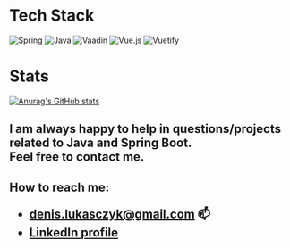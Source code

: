 <h1>Tech Stack</h1>

![Spring](https://img.shields.io/badge/spring-%236DB33F.svg?style=for-the-badge&logo=spring&logoColor=white)
![Java](https://img.shields.io/badge/java-%23ED8B00.svg?style=for-the-badge&logo=java&logoColor=white)
![Vaadin](https://img.shields.io/badge/Vaadin-00B4F0?style=for-the-badge&logo=Vaadin&logoColor=white)
![Vue.js](https://img.shields.io/badge/vuejs-%2335495e.svg?style=for-the-badge&logo=vuedotjs&logoColor=%234FC08D)
![Vuetify](https://img.shields.io/badge/Vuetify-1867C0?style=for-the-badge&logo=vuetify&logoColor=AEDDFF)
<br />
  <h1>Stats</h1>
  
[![Anurag's GitHub stats](https://github-readme-stats.vercel.app/api?username=TheDxns&show_icons=true&theme=dark&hide=issues,contribs)](https://github.com/TheDxns)
<br />
<h2>
  I am always happy to help in questions/projects related to Java and Spring Boot. <br />
  Feel free to contact me. 
</h2>

<h2> How to reach me: <br />
<ul>
<li><a href="mailto:denis.lukasczyk@gmail.com">denis.lukasczyk@gmail.com</a> 📫</li>
<li><a href="https://www.linkedin.com/in/denislukasczyk/">LinkedIn profile</a></li>
</ul>
</h2>
<br />
